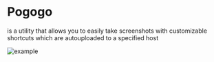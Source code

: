 # Pogogo
is a utility that allows you to easily take screenshots with customizable shortcuts which are autouploaded to a specified host

![example](https://i.imgur.com/rkrh7QS.gif)
